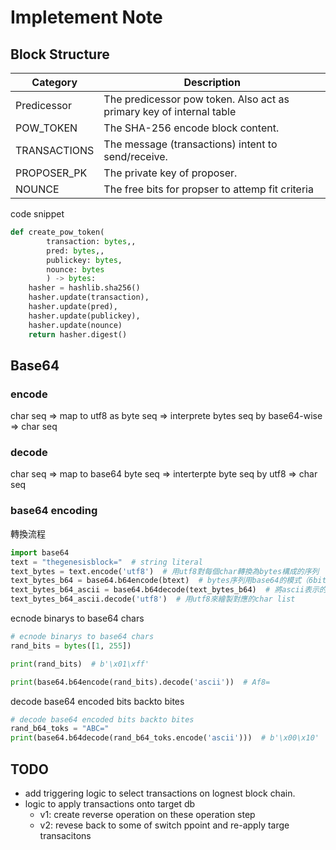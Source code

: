# Impletement Note

## Block Structure

| Category     | Description                                                          |
| ------------ | -------------------------------------------------------------------- |
| Predicessor  | The predicessor pow token. Also act as primary key of internal table |
| POW_TOKEN    | The SHA-256 encode block content.                                    |
| TRANSACTIONS | The message (transactions) intent to send/receive.                   |
| PROPOSER_PK  | The private key of proposer.                                         |
| NOUNCE       | The free bits for propser to attemp fit criteria                     |

code snippet

```python
def create_pow_token(
        transaction: bytes,,
        pred: bytes,,
        publickey: bytes,
        nounce: bytes
        ) -> bytes:
    hasher = hashlib.sha256()
    hasher.update(transaction),
    hasher.update(pred),
    hasher.update(publickey),
    hasher.update(nounce)
    return hasher.digest()
```

## Base64

### encode

char seq => map to utf8 as byte seq => interprete bytes seq by base64-wise => char seq

### decode

char seq => map to base64 byte seq => interterpte byte seq by utf8 => char seq

### base64 encoding

轉換流程

```python
import base64
text = "thegenesisblock="  # string literal
text_bytes = text.encode('utf8')  # 用utf8對每個char轉換為bytes構成的序列
text_bytes_b64 = base64.b64encode(btext)  # bytes序列用base64的模式（6bits一組）指派給64個char的某一個，這個char再用一個bytes來表示(ascii, 一個char佔1bytes)
text_bytes_b64_ascii = base64.b64decode(text_bytes_b64)  # 將ascii表示的bytes用base64的對應bits還原，拼起來後再用asicii的bytes來解讀
text_bytes_b64_ascii.decode('utf8')  # 用utf8來繪製對應的char list
```

ecnode binarys to base64 chars

```python
# ecnode binarys to base64 chars
rand_bits = bytes([1, 255])

print(rand_bits)  # b'\x01\xff'

print(base64.b64encode(rand_bits).decode('ascii'))  # Af8=
```

decode base64 encoded bits backto bites

```python
# decode base64 encoded bits backto bites
rand_b64_toks = "ABC="
print(base64.b64decode(rand_b64_toks.encode('ascii')))  # b'\x00\x10'

```

## TODO

- add triggering logic to select transactions on lognest block chain.
- logic to apply transactions onto target db
  - v1: create reverse operation on these operation step
  - v2: revese back to some of switch ppoint and re-apply targe transacitons

